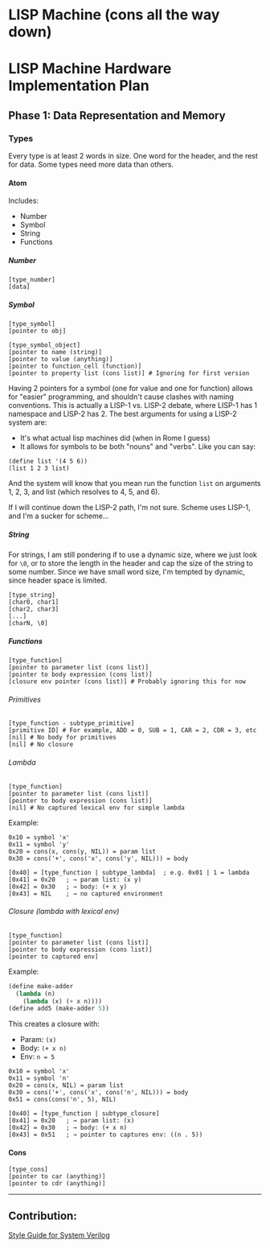 # LISP Machine (cons all the way down)

# LISP Machine Hardware Implementation Plan

## Phase 1: Data Representation and Memory

### Types

Every type is at least 2 words in size. One word for the header, and the rest for data.
Some types need more data than others.

#### Atom

Includes:
- Number
- Symbol
- String
- Functions

##### Number
```
[type_number]
[data]
```
##### Symbol
```
[type_symbol]
[pointer to obj]
```

```
[type_symbol_object]
[pointer to name (string)]
[pointer to value (anything)]
[pointer to function_cell (function)]
[pointer to property list (cons list)] # Ignoring for first version
```

Having 2 pointers for a symbol (one for value and one for function) allows for "easier"
programming, and shouldn't cause clashes with naming conventions. This is actually a LISP-1
vs. LISP-2 debate, where LISP-1 has 1 namespace and LISP-2 has 2. The best arguments for
using a LISP-2 system are:
- It's what actual lisp machines did (when in Rome I guess)
- It allows for symbols to be both "nouns" and "verbs". Like you can say:
```
(define list '(4 5 6))
(list 1 2 3 list)
```
And the system will know that you mean run the function `list` on arguments 1, 2, 3, and list
(which resolves to 4, 5, and 6).

If I will continue down the LISP-2 path, I'm not sure. Scheme uses LISP-1, and I'm a sucker for
scheme...

##### String
For strings, I am still pondering if to use a dynamic size, where we just look for `\0`,
or to store the length in the header and cap the size of the string to some number. Since
we have small word size, I'm tempted by dynamic, since header space is limited.
```
[type_string]
[char0, char1]
[char2, char3]
[...]
[charN, \0]
```

##### Functions
```
[type_function]
[pointer to parameter list (cons list)]
[pointer to body expression (cons list)]
[closure env pointer (cons list)] # Probably ignoring this for now
```

###### Primitives
```
[type_function - subtype_primitive]
[primitive ID] # For example, ADD = 0, SUB = 1, CAR = 2, CDR = 3, etc
[nil] # No body for primitives
[nil] # No closure
```

###### Lambda
```
[type_function]
[pointer to parameter list (cons list)]
[pointer to body expression (cons list)]
[nil] # No captured lexical env for simple lambda
```
Example:
```
0x10 = symbol 'x'
0x11 = symbol 'y'
0x20 = cons(x, cons(y, NIL)) = param list
0x30 = cons('+', cons('x', cons('y', NIL))) = body

[0x40] = [type_function | subtype_lambda]  ; e.g. 0x01 | 1 = lambda
[0x41] = 0x20   ; → param list: (x y)
[0x42] = 0x30   ; → body: (+ x y)
[0x43] = NIL    ; → no captured environment
```
###### Closure (lambda with lexical env)
```
[type_function]
[pointer to parameter list (cons list)]
[pointer to body expression (cons list)]
[pointer to captured env]
```
Example:
```lisp
(define make-adder
  (lambda (n)
    (lambda (x) (+ x n))))
(define add5 (make-adder 5))
```

This creates a closure with:
- Param: `(x)`
- Body: `(+ x n)`
- Env: `n = 5`

```
0x10 = symbol 'x'
0x11 = symbol 'n'
0x20 = cons(x, NIL) = param list
0x30 = cons('+', cons('x', cons('n', NIL))) = body
0x51 = cons(cons('n', 5), NIL)

[0x40] = [type_function | subtype_closure]
[0x41] = 0x20   ; → param list: (x)
[0x42] = 0x30   ; → body: (+ x n)
[0x43] = 0x51   ; → pointer to captures env: ((n . 5))

```

#### Cons
```
[type_cons]
[pointer to car (anything)]
[pointer to cdr (anything)]
```

---

## Contribution:
[Style Guide for System Verilog](https://github.com/lowRISC/style-guides/blob/master/VerilogCodingStyle.md)
